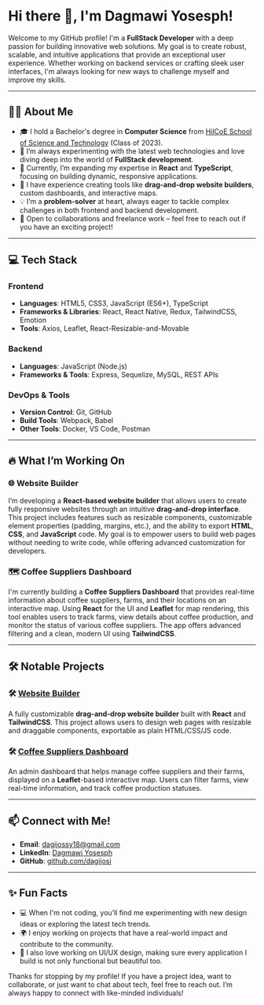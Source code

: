 # Hi there 👋, I'm Dagmawi Yosesph!

Welcome to my GitHub profile! I'm a **FullStack Developer** with a deep passion for building innovative web solutions. My goal is to create robust, scalable, and intuitive applications that provide an exceptional user experience. Whether working on backend services or crafting sleek user interfaces, I'm always looking for new ways to challenge myself and improve my skills.

---

## 👨‍💻 About Me

- 🎓 I hold a Bachelor's degree in **Computer Science** from [HilCoE School of Science and Technology](https://www.hilcoe.net) (Class of 2023).
- 🔭 I’m always experimenting with the latest web technologies and love diving deep into the world of **FullStack development**.
- 🌱 Currently, I’m expanding my expertise in **React** and **TypeScript**, focusing on building dynamic, responsive applications.
- 🚀 I have experience creating tools like **drag-and-drop website builders**, custom dashboards, and interactive maps.
- 💡 I’m a **problem-solver** at heart, always eager to tackle complex challenges in both frontend and backend development.
- 💼 Open to collaborations and freelance work – feel free to reach out if you have an exciting project!

---

## 💻 Tech Stack

### Frontend
- **Languages**: HTML5, CSS3, JavaScript (ES6+), TypeScript
- **Frameworks & Libraries**: React, React Native, Redux, TailwindCSS, Emotion
- **Tools**: Axios, Leaflet, React-Resizable-and-Movable

### Backend
- **Languages**: JavaScript (Node.js)
- **Frameworks & Tools**: Express, Sequelize, MySQL, REST APIs

### DevOps & Tools
- **Version Control**: Git, GitHub
- **Build Tools**: Webpack, Babel
- **Other Tools**: Docker, VS Code, Postman

---

## 🔥 What I’m Working On

### 🌐 **Website Builder**
I’m developing a **React-based website builder** that allows users to create fully responsive websites through an intuitive **drag-and-drop interface**. This project includes features such as resizable components, customizable element properties (padding, margins, etc.), and the ability to export **HTML**, **CSS**, and **JavaScript** code. My goal is to empower users to build web pages without needing to write code, while offering advanced customization for developers.

### 🗺️ **Coffee Suppliers Dashboard**
I'm currently building a **Coffee Suppliers Dashboard** that provides real-time information about coffee suppliers, farms, and their locations on an interactive map. Using **React** for the UI and **Leaflet** for map rendering, this tool enables users to track farms, view details about coffee production, and monitor the status of various coffee suppliers. The app offers advanced filtering and a clean, modern UI using **TailwindCSS**.

---

## 🛠️ Notable Projects

### 🛠️ [**Website Builder**](https://github.com/dagijosi/web-builder)
A fully customizable **drag-and-drop website builder** built with **React** and **TailwindCSS**. This project allows users to design web pages with resizable and draggable components, exportable as plain HTML/CSS/JS code.

### 🛠️ [**Coffee Suppliers Dashboard**](https://github.com/dagijosi/ET-Coffee-EUDR)
An admin dashboard that helps manage coffee suppliers and their farms, displayed on a **Leaflet**-based interactive map. Users can filter farms, view real-time information, and track coffee production statuses.

---

## 📫 Connect with Me!

- **Email**: [dagijossy18@gmail.com](mailto:dagijossy18@gmail.com)
- **LinkedIn**: [Dagmawi Yosesph](https://www.linkedin.com/in/dagmawi-yoseph-4b4aa6296?utm_source=share&utm_campaign=share_via&utm_content=profile&utm_medium=android_app)
- **GitHub**: [github.com/dagijosi](https://github.com/dagijosi)

---

## ✨ Fun Facts
- 💻 When I'm not coding, you’ll find me experimenting with new design ideas or exploring the latest tech trends.
- 🌍 I enjoy working on projects that have a real-world impact and contribute to the community.
- 🎨 I also love working on UI/UX design, making sure every application I build is not only functional but beautiful too.

Thanks for stopping by my profile! If you have a project idea, want to collaborate, or just want to chat about tech, feel free to reach out. I’m always happy to connect with like-minded individuals!
